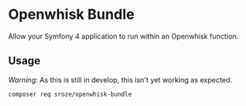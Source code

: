 # Openwhisk Bundle

Allow your Symfony 4 application to run within an Openwhisk function.

## Usage

*Warning:* As this is still in develop, this isn't yet working as expected.

```
composer req sroze/openwhisk-bundle
```

